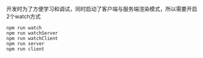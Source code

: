 开发时为了方便学习和调试，同时启动了客户端与服务端渲染模式，所以需要开启2个watch方式
  
    npm run watch
    npm run watchServer
    npm run watchClient
    npm run server
    npm run client
